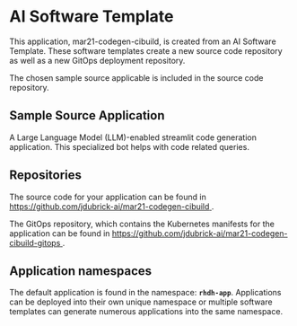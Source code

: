 # AI Software Template

This application, mar21-codegen-cibuild, is created from an AI Software Template. These software templates create a new source code repository as well as a new GitOps deployment repository.

The chosen sample source applicable is included in the source code repository.

## Sample Source Application

A Large Language Model (LLM)-enabled streamlit code generation application. This specialized bot helps with code related queries.

## Repositories

The source code for your application can be found in [https://github.com/jdubrick-ai/mar21-codegen-cibuild ](https://github.com/jdubrick-ai/mar21-codegen-cibuild ).
 
The GitOps repository, which contains the Kubernetes manifests for the application can be found in 
[https://github.com/jdubrick-ai/mar21-codegen-cibuild-gitops ](https://github.com/jdubrick-ai/mar21-codegen-cibuild-gitops ). 

## Application namespaces 

The default application is found in the namespace: **`rhdh-app`**. Applications can be deployed into their own unique namespace or multiple software templates can generate numerous applications into the same namespace.